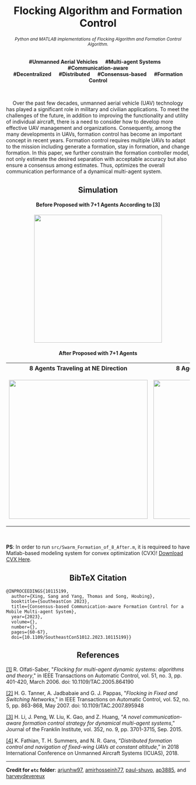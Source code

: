 <h1 align="center">Flocking Algorithm and Formation Control</h1>

<h6 align="center"><small>Python and MATLAB implementations of Flocking Algorithm and Formation Control Algorithm.</small></h6>

<p align="center"><b>#Unmanned Aerial Vehicles &emsp; #Multi-agent Systems  &emsp; #Communication-aware <br/> #Decentralized  &emsp; #Distributed  &emsp; #Consensus-based  &emsp; #Formation Control</b></p>

</br>

&emsp; Over the past few decades, unmanned aerial vehicle (UAV) technology has played a significant role in military and civilian applications. To meet the challenges of the future, in addition to improving the functionality and utility of individual aircraft, there is a need to consider how to develop more effective UAV management and organizations. Consequently, among the many developments in UAVs, formation control has become an important concept in recent years. Formation control requires multiple UAVs to adapt to the mission including generate a formation, stay in formation, and change formation. In this paper, we further constrain the formation controller model, not only estimate the desired separation with acceptable accuracy but also ensure a consensus among estimates. Thus, optimizes the overall communication performance of a dynamical multi-agent system.

<h2 align="center">Simulation</h2>

<h4 align="Center">Before Proposed with 7+1 Agents According to [3]</h4>
<p align="center">
<img src="https://github.com/Sang-Buster/Formation-Control/blob/main/img/Before.gif?raw=true" width="350">
</p>

<h4 align="Center">After Proposed with 7+1 Agents</h4>

<div align="center">
<table>
  <tr>
    <th>8 Agents Traveling at NE Direction</th>
    <th>8 Agents Traveling at E Direction</th>
  </tr>
  <tr>
    <td><p align="center"><img src="img/After_NE-Direction.gif" width="380"></p></td>
    <td><p align="center"><img src="img/After_E-Direction.gif" width="380"></p></td>
  </tr>
</table>
</div>
</br>

**PS**: In order to run `src/Swarm_Formation_of_8_After.m`, it is requireed to have Matlab-based modeling system for convex optimization (CVX)! [Download CVX Here](http://cvxr.com/cvx/).

<h2 align="center">BibTeX Citation</h2>

```
@INPROCEEDINGS{10115199,
  author={Xing, Sang and Yang, Thomas and Song, Houbing},
  booktitle={SoutheastCon 2023}, 
  title={Consensus-based Communication-aware Formation Control for a Mobile Multi-agent System}, 
  year={2023},
  volume={},
  number={},
  pages={60-67},
  doi={10.1109/SoutheastCon51012.2023.10115199}}
```

<h2 align="center">References</h2>

[[1]](https://github.com/Sang-Buster/Formation-Control/blob/main/lib/Olfati-Saber.pdf) R. Olfati-Saber, "*Flocking for multi-agent dynamic systems: algorithms and theory*," in IEEE Transactions on Automatic Control, vol. 51, no. 3, pp. 401-420, March 2006. doi: 10.1109/TAC.2005.864190

[[2]](https://github.com/Sang-Buster/Formation-Control/blob/main/lib/Tanner.pdf) H. G. Tanner, A. Jadbabaie and G. J. Pappas, "*Flocking in Fixed and Switching Networks*," in IEEE Transactions on Automatic Control, vol. 52, no. 5, pp. 863-868, May 2007. doi: 10.1109/TAC.2007.895948

[[3]](https://github.com/Sang-Buster/Formation-Control/blob/main/lib/Li.pdf) H. Li, J. Peng, W. Liu, K. Gao, and Z. Huang, “*A novel communication-aware formation control strategy for dynamical multi-agent systems*,” Journal of the Franklin Institute, vol. 352, no. 9, pp. 3701-3715, Sep. 2015.

[[4]](https://github.com/Sang-Buster/Formation-Control/blob/main/lib/Fathian.pdf) K. Fathian, T. H. Summers, and N. R. Gans, “*Distributed formation control and navigation of fixed-wing UAVs at constant altitude*,” in 2018 International Conference on Unmanned Aircraft Systems (ICUAS), 2018.

---

**Credit for `etc` folder**: [arjunhw97](https://github.com/arjunhw97/MSN-Flocking-Formation-Control), [amirhosseinh77](https://github.com/amirhosseinh77/Flocking-Multi-Agent), [paul-shuvo](https://github.com/paul-shuvo/MSN-Flocking-Formation-Control), [ap3885](https://github.com/ap3885/Multi-Agent-Flocking), and [harveydevereux](https://github.com/harveydevereux/Consensus)
